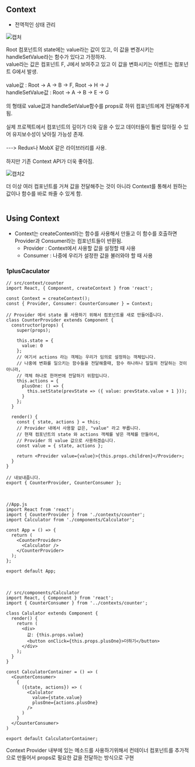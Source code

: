 ## Context


* 전역적인 상태 관리

![캡처](https://user-images.githubusercontent.com/58720791/74316662-4f21e300-4dbd-11ea-8b3d-b7b4d1ede7ab.PNG)<br>

Root 컴포넌트의 state에는 value라는 값이 있고, 이 값을 변경시키는 handleSetValue라는 함수가 있다고 가정하자.<br>
value라는 값은 컴포넌트 F, J에서 보여주고 있고 이 값을 변화시키는 이벤트는 컴포넌트 G에서 발생.<br>
<br>
value값 : Root -> A -> B -> F, Root -> H -> J<br>
handleSetValue값 : Root -> A -> B -> E -> G<br>
<br>
의 형태로 value값과 handleSetValue함수를 props로 하위 컴포넌트에게 전달해주게됨.<br>
<br>
실제 프로젝트에서 컴포넌트의 깊이가 더욱 깊을 수 있고 데이터들이 훨씬 많아질 수 있어 유지보수성이 낮아질 가능성 존재.<br>
<br>
---> Redux나 MobX 같은 라이브러리를 사용.<br>
<br>
하지만 기존 Context API가 더욱 좋아짐.<br>



![캡처2](https://user-images.githubusercontent.com/58720791/74316667-50531000-4dbd-11ea-870c-df32e9f9bb46.PNG)<br>

더 이상 여러 컴포넌트를 거쳐 값을 전달해주는 것이 아니라 Context를 통해서 원하는 값이나 함수를 바로 쏴줄 수 있게 함.
<br>
<br>
## Using Context

* Context는 createContext라는 함수를 사용해서 만들고 이 함수를 호출하면 Provider과 Consumer라는 컴포넌트들이 반환됨.<br>
  * Provider : Context에서 사용할 값을 설정할 때 사용
  * Consumer : 나중에 우리가 설정한 값을 불러와야 할 때 사용
  
### 1plusCaculator

```
// src/context/counter
import React, { Component, createContext } from 'react';

const Context = createContext();
const { Provider, Consumer: CounterConsumer } = Context;

// Provider 에서 state 를 사용하기 위해서 컴포넌트를 새로 만들어줍니다.
class CounterProvider extends Component {
  constructor(props) {
    super(props);

    this.state = {
      value: 0
    };
    // 여기서 actions 라는 객체는 우리가 임의로 설정하는 객체입니다.
    // 나중에 변화를 일으키는 함수들을 전달해줄때, 함수 하나하나 일일히 전달하는 것이 아니라,
    // 객체 하나로 한꺼번에 전달하기 위함입니다.
    this.actions = {
      plusOne: () => {
        this.setState(prevState => ({ value: prevState.value + 1 }));
      }
    };
  }

  render() {
    const { state, actions } = this;
    // Provider 내에서 사용할 값은, "value" 라고 부릅니다.
    // 현재 컴포넌트의 state 와 actions 객체를 넣은 객체를 만들어서,
    // Provider 의 value 값으로 사용하겠습니다.
    const value = { state, actions };

    return <Provider value={value}>{this.props.children}</Provider>;
  }
}

// 내보내줍니다.
export { CounterProvider, CounterConsumer };
```

<br>

```
//App.js
import React from 'react';
import { CounterProvider } from './contexts/counter';
import Calculator from './components/Calculator';

const App = () => {
  return (
    <CounterProvider>
      <Calculator />
    </CounterProvider>
  );
};

export default App;
```

<br>

```
// src/components/Calculator
import React, { Component } from 'react';
import { CounterConsumer } from '../contexts/counter';

class Calulator extends Component {
  render() {
    return (
      <div>
        값: {this.props.value}
        <button onClick={this.props.plusOne}>더하기</button>
      </div>
    );
  }
}

const CalculatorContainer = () => (
  <CounterConsumer>
    {
      ({state, actions}) => (
        <Calulator 
          value={state.value}
          plusOne={actions.plusOne}
        />
      )
    }
  </CounterConsumer>
)

export default CalculatorContainer;
```

Context Provider 내부에 있는 메소드를 사용하기위해서 컨테이너 컴포넌트를 추가적으로 만들어서 props로 필요한 값을 전달하는 방식으로 구현
